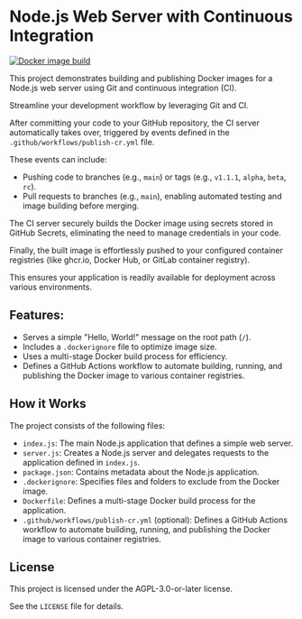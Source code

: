 # Node.js Web Server with Continuous Integration

[![Docker image build](https://github.com/CodeIter/node-webserver/actions/workflows/publish-cr.yml/badge.svg)](https://github.com/CodeIter/node-webserver/actions/workflows/publish-cr.yml)

This project demonstrates building and publishing Docker images for a Node.js web server using Git and continuous integration (CI).

Streamline your development workflow by leveraging Git and CI.

After committing your code to your GitHub repository, the CI server automatically takes over, triggered by events defined in the `.github/workflows/publish-cr.yml` file.

These events can include:

* Pushing code to branches (e.g., `main`) or tags (e.g., `v1.1.1`, `alpha`, `beta`, `rc`).
* Pull requests to branches (e.g., `main`), enabling automated testing and image building before merging.

The CI server securely builds the Docker image using secrets stored in GitHub Secrets, eliminating the need to manage credentials in your code.

Finally, the built image is effortlessly pushed to your configured container registries (like ghcr.io, Docker Hub, or GitLab container registry).

This ensures your application is readily available for deployment across various environments.

## Features:

* Serves a simple "Hello, World!" message on the root path (`/`).
* Includes a `.dockerignore` file to optimize image size.
* Uses a multi-stage Docker build process for efficiency.
* Defines a GitHub Actions workflow to automate building, running, and publishing the Docker image to various container registries.

## How it Works

The project consists of the following files:

* `index.js`: The main Node.js application that defines a simple web server.
* `server.js`: Creates a Node.js server and delegates requests to the application defined in `index.js`.
* `package.json`: Contains metadata about the Node.js application.
* `.dockerignore`: Specifies files and folders to exclude from the Docker image.
* `Dockerfile`: Defines a multi-stage Docker build process for the application.
* `.github/workflows/publish-cr.yml` (optional): Defines a GitHub Actions workflow to automate building, running, and publishing the Docker image to various container registries.

## License

This project is licensed under the AGPL-3.0-or-later license.

See the `LICENSE` file for details.

